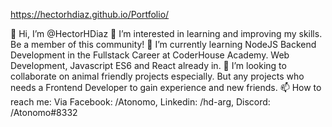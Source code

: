 https://hectorhdiaz.github.io/Portfolio/

👋 Hi, I’m @HectorHDiaz
👀 I’m interested in learning and improving my skills. Be a member of this community!
🌱 I’m currently learning NodeJS Backend Development in the Fullstack Career at CoderHouse Academy. Web Development, Javascript ES6 and React already in.
💞️ I’m looking to collaborate on animal friendly projects especially. But any projects who needs a Frontend Developer to gain experience and new friends.
📫 How to reach me: Via Facebook: /Atonomo, Linkedin: /hd-arg, Discord: /Atonomo#8332
